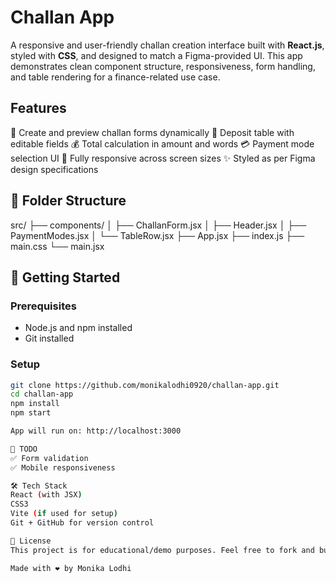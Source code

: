 # Challan App
A responsive and user-friendly challan creation interface built with **React.js**, styled with **CSS**, and designed to match a Figma-provided UI. This app demonstrates clean component structure, responsiveness, form handling, and table rendering for a finance-related use case.

## Features
🧾 Create and preview challan forms dynamically
📄 Deposit table with editable fields
💰 Total calculation in amount and words
💳 Payment mode selection UI
📱 Fully responsive across screen sizes
✨ Styled as per Figma design specifications

## 📁 Folder Structure
src/
├── components/
│ ├── ChallanForm.jsx
│ ├── Header.jsx
│ ├── PaymentModes.jsx
│ └── TableRow.jsx
├── App.jsx
├── index.js
├── main.css
└── main.jsx


## 🚀 Getting Started

### Prerequisites

- Node.js and npm installed
- Git installed

### Setup

```bash
git clone https://github.com/monikalodhi0920/challan-app.git
cd challan-app
npm install
npm start

App will run on: http://localhost:3000

📌 TODO
✅ Form validation
✅ Mobile responsiveness

🛠️ Tech Stack
React (with JSX)
CSS3
Vite (if used for setup)
Git + GitHub for version control

📃 License
This project is for educational/demo purposes. Feel free to fork and build upon it.

Made with ❤️ by Monika Lodhi

